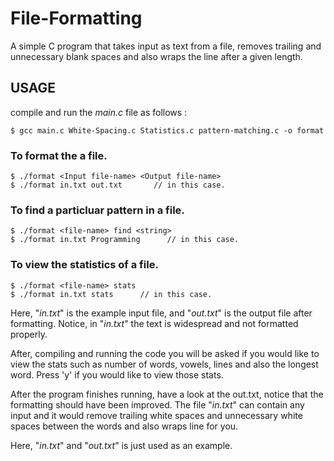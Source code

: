# File-Formatting
A simple C program that takes input as text from a file, removes trailing and unnecessary blank spaces and also wraps the line after a given length.

## USAGE
compile and run the _main.c_ file as follows :
```
$ gcc main.c White-Spacing.c Statistics.c pattern-matching.c -o format
```
### To format the a file.
```
$ ./format <Input file-name> <Output file-name>
$ ./format in.txt out.txt       // in this case.
```
### To find a particluar pattern in a file.
```
$ ./format <file-name> find <string>
$ ./format in.txt Programming      // in this case.
```
### To view the statistics of a file.
```
$ ./format <file-name> stats
$ ./format in.txt stats      // in this case.
```

Here, "_in.txt_" is the example input file, and "_out.txt_" is the output file after formatting. Notice, in "_in.txt_" the text is widespread and not formatted properly.

After, compiling and running the code you will be asked if you would like to view the stats such as number of words, vowels, lines and also the longest word.
Press 'y' if you would like to view those stats.

After the program finishes running, have a look at the out.txt, notice that the formatting should have been improved. The file "_in.txt_" can contain any input and it would remove trailing white spaces and unnecessary white spaces between the words and also wraps line for you.

Here, "_in.txt_" and "_out.txt_" is just used as an example.

